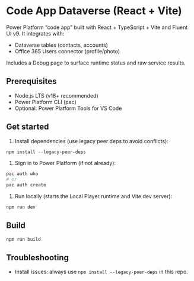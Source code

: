 # Code App Dataverse (React + Vite)

Power Platform “code app” built with React + TypeScript + Vite and Fluent UI v9. It integrates with:

- Dataverse tables (contacts, accounts)
- Office 365 Users connector (profile/photo)

Includes a Debug page to surface runtime status and raw service results.

## Prerequisites

- Node.js LTS (v18+ recommended)
- Power Platform CLI (pac)
- Optional: Power Platform Tools for VS Code

## Get started

1. Install dependencies (use legacy peer deps to avoid conflicts):

```powershell
npm install --legacy-peer-deps
```

1. Sign in to Power Platform (if not already):

```powershell
pac auth who
# or
pac auth create
```

1. Run locally (starts the Local Player runtime and Vite dev server):

```powershell
npm run dev
```

## Build

```powershell
npm run build
```

## Troubleshooting

- Install issues: always use `npm install --legacy-peer-deps` in this repo.
